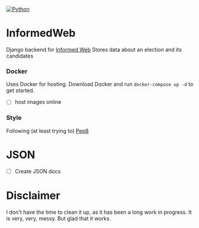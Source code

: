 [![Python](https://img.shields.io/pypi/pyversions/django.svg)](https://www.python.org/downloads/release/python-360/)

# InformedWeb

Django backend for [Informed Web](http://informedweb.herokuapp.com/)
Stores data about an election and its candidates

### Docker

Uses Docker for hosting.
Download Docker and run `docker-compose up -d` to get started.

- [ ] host images online

### Style

Following (at least trying to) [Pep8](https://www.python.org/dev/peps/pep-0008/)

# JSON

- [ ] Create JSON docs

# Disclaimer
I don't have the time to clean it up, as it has been a long work in progress.
It is very, very, messy. But glad that it works.
